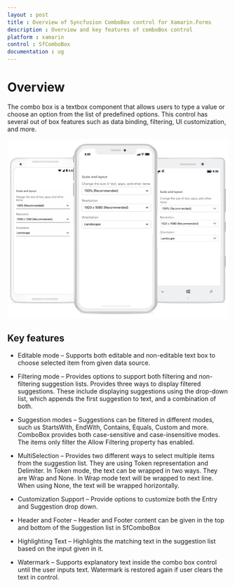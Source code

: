 ```yaml
---
layout : post
title : Overview of Syncfusion ComboBox control for Xamarin.Forms
description : Overview and key features of comboBox control
platform : xamarin
control : SfComboBox
documentation : ug
---
```


# Overview

The combo box is a textbox component that allows users to type a value or choose an option from the list of predefined options. This control has several out of box features such as data binding, filtering, UI customization, and more.

![](images/Overview/overview.png)

## Key features

* Editable mode – Supports both editable and non-editable text box to choose selected item from given data source.

* Filtering mode – Provides options to support both filtering and non-filtering suggestion lists. Provides three ways to display filtered suggestions. These include displaying suggestions using the drop-down list, which appends the first suggestion to text, and a combination of both.

* Suggestion modes – Suggestions can be filtered in different modes, such us StartsWith, EndWith, Contains, Equals, Custom and more. ComboBox provides both case-sensitive and case-insensitive modes. The items only filter the Allow Filtering property has enabled.

* MultiSelection – Provides two different ways to select multiple items from the suggestion list. They are using Token representation and Delimiter. In Token mode, the text can be wrapped in two ways. They are Wrap and None. In Wrap mode text will be wrapped to next line. When using None, the text will be wrapped horizontally. 

* Customization Support – Provide options to customize both the Entry and Suggestion drop down.

* Header and Footer – Header and Footer content can be given in the top and bottom of the Suggestion list in SfComboBox

* Highlighting Text – Highlights the matching text in the suggestion list based on the input given in it.

* Watermark – Supports explanatory text inside the combo box control until the user inputs text. Watermark is restored again if user clears the text in control.
